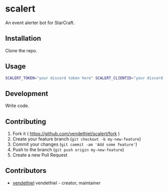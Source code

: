 # scalert

An event alerter bot for StarCraft.

## Installation

Clone the repo.

## Usage

```bash
SCALERT_TOKEN="your discord token here" SCALERT_CLIENTID="your discord clientid here" crystal run src/scalert.cr
```

## Development

Write code.

## Contributing

1. Fork it ( https://github.com/vendethiel/scalert/fork )
2. Create your feature branch (`git checkout -b my-new-feature`)
3. Commit your changes (`git commit -am 'Add some feature'`)
4. Push to the branch (`git push origin my-new-feature`)
5. Create a new Pull Request

## Contributors

- [vendethiel](https://github.com/vendethiel) vendethiel - creator, maintainer
